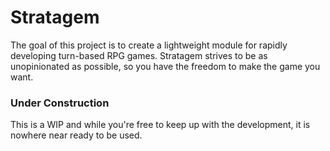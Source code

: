 # Stratagem
The goal of this project is to create a lightweight module for rapidly developing turn-based RPG games. Stratagem strives to be as unopinionated as possible, so you have the freedom to make the game you want.

### Under Construction
This is a WIP and while you're free to keep up with the development, it is nowhere near ready to be used.